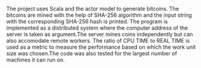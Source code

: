 The project uses Scala and the actor model to generate bitcoins.
The bitcoins are mined with the help of SHA-256 algorithm and the input string with the corresponding SHA-256 hash is printed.
The program is implemented as a distributed system where the computer address of the server is taken as argument.The server mines coins independently but can also accomodate remote workers. 
The ratio of CPU TIME to REAL TIME is used as a metric to measure the performance based on which the work unit size was chosen.The code was also tested for the largest number of machines it can run on. 
